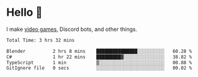 <div align="left">
  <h1>Hello 👋</h1>

  <p>I make <a href="https://devbeef.com">video games</a>, Discord bots, and other things.</p>
</div>

<!--START_SECTION:waka-->

```txt
Total Time: 3 hrs 32 mins

Blender          2 hrs 8 mins    ███████████████░░░░░░░░░░   60.28 %
C#               1 hr 22 mins    █████████▓░░░░░░░░░░░░░░░   38.82 %
TypeScript       1 min           ▒░░░░░░░░░░░░░░░░░░░░░░░░   00.88 %
GitIgnore file   0 secs          ░░░░░░░░░░░░░░░░░░░░░░░░░   00.02 %
```

<!--END_SECTION:waka-->
